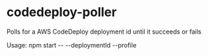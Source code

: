 # codedeploy-poller

Polls for a AWS CodeDeploy deployment id until it succeeds or fails

Usage: npm start -- --deploymentId <deploy id> --profile <profile id>


